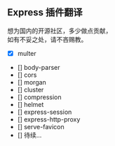 ## Express 插件翻译 ##
想为国内的开源社区，多少做点贡献，  
如有不妥之处，请不吝赐教。  

* [x] multer  
* [] body-parser  
* [] cors  
* [] morgan  
* [] cluster  
* [] compression  
* [] helmet  
* [] express-session  
* [] express-http-proxy  
* [] serve-favicon
* [] 待续...